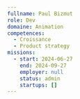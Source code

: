 ```yaml
---
fullname: Paul Bizmut
role: Dev
domaine: Animation
competences:
  - Croissance
  - Product strategy
missions:
  - start: 2024-06-27
    end: 2024-09-27
    employer: null
    status: admin
    startups: []
---
```

